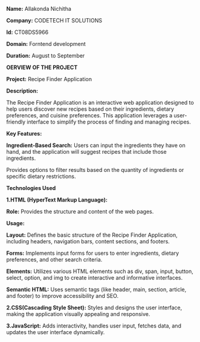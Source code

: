 **Name:** Allakonda Nichitha

**Company:** CODETECH IT SOLUTIONS

**Id:** CT08DS5966

**Domain:** Forntend development

**Duration:** August to September

**OERVIEW OF THE PROJECT**

**Project:** Recipe Finder Application

**Description:**

The Recipe Finder Application is an interactive web application designed to help users discover new 
recipes based on their ingredients, dietary preferences, and cuisine preferences. This application 
leverages a user-friendly interface to simplify the process of finding and managing recipes.

**Key Features:**

**Ingredient-Based Search:** Users can input the ingredients they have on hand, and the application will 
suggest recipes that include those ingredients.

Provides options to filter results based on the quantity of ingredients or specific dietary restrictions.

**Technologies Used**

**1.HTML (HyperText Markup Language):**

**Role:** Provides the structure and content of the web pages.

**Usage:**

**Layout:** Defines the basic structure of the Recipe Finder Application, including headers, navigation bars, content sections, and footers.

**Forms:** Implements input forms for users to enter ingredients, dietary preferences, and other search criteria.

**Elements:** Utilizes various HTML elements such as div, span, input, button, select, option, and img to create interactive and 
informative interfaces.

**Semantic HTML:** Uses semantic tags (like header, main, section, article, and footer) to improve accessibility and SEO.


**2.CSS(Cascading Style Sheet):**
 Styles and designs the user interface, making the application visually appealing and responsive.


**3.JavaScript:** Adds interactivity, handles user input, fetches data, and updates the user interface dynamically.

